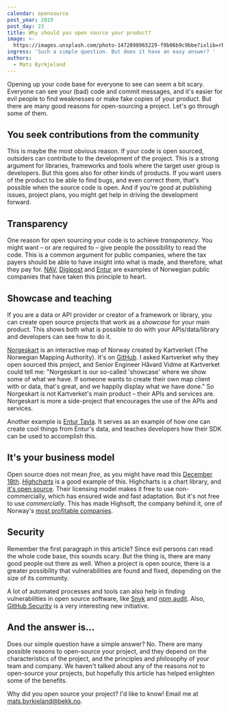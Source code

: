 ```yaml
---
calendar: opensource
post_year: 2019
post_day: 23
title: Why should you open source your product?
image: >-
  https://images.unsplash.com/photo-1472898965229-f9b06b9c9bbe?ixlib=rb-1.2.1&ixid=eyJhcHBfaWQiOjEyMDd9&auto=format&fit=crop&w=3300&q=80
ingress: 'Such a simple question. But does it have an easy answer? '
authors:
  - Mats Byrkjeland
---
```

Opening up your code base for everyone to see can seem a bit scary. Everyone can see your (bad) code and commit messages, and it's easier for evil people to find weaknesses or make fake copies of your product. But there are many good reasons for open-sourcing a project. Let's go through some of them.

## You seek contributions from the community
This is maybe the most obvious reason. If your code is open sourced, outsiders can contribute to the development of the project. This is a strong argument for libraries, frameworks and tools where the target user group is developers. But this goes also for other kinds of products. If you want users of the product to be able to find bugs, and even correct them, that's possible when the source code is open. And if you're good at publishing issues, project plans, you might get help in driving the development forward.

## Transparency
One reason for open sourcing your code is to achieve _transparency_. You might want – or are required to – give people the possibility to read the code. This is a common argument for public companies, where the tax payers should be able to have insight into what is made, and therefore, what they pay for. [NAV](https://github.com/navikt), [Digipost](https://github.com/digipost) and [Entur](https://github.com/entur) are examples of Norwegian public companies that have taken this principle to heart.

## Showcase and teaching
If you are a data or API provider or creator of a framework or library, you can create open source projects that work as a _showcase_ for your main product. This shows both what is possible to do with your APIs/data/library and developers can see how to do it.

[Norgeskart](https://norgeskart.no) is an interactive map of Norway created by Kartverket (The Norwegian Mapping Authority). It's on [GitHub](https://github.com/kartverket/norgeskart3). I asked Kartverket why they open sourced this project, and Senior Engineer Håvard Vidme at Kartverket could tell me: "Norgeskart is our so-called 'showcase' where we show some of what we have. If someone wants to create their own map client with or data, that's great, and we happily display what we have done." So Norgeskart is not Kartverket's main product – their APIs and services are. Norgeskart is more a side-project that encourages the use of the APIs and services. 

Another example is [Entur Tavla](https://github.com/entur/tavla). It serves as an example of how one can create cool things from Entur's data, and teaches developers how their SDK can be used to accomplish this.

## It's your business model
Open source does not mean _free_, as you might have read this [December 18th](https://opensource.christmas/2019/18). [_Highcharts_](https://www.highcharts.com/) is a good example of this. Highcharts is a chart library, and [it's open source](https://github.com/highcharts/highcharts). Their licensing model makes it free to use non-commercially, which has ensured wide and fast adaptation. But it's not free to use _commercially_. This has made Highsoft, the company behind it, one of Norway's [most profitable companies](https://www.bt.no/nyheter/okonomi/i/e8v5La/denne-gjengen-har-skapt-en-av-landets-aller-mest-loennsomme-bedrifter).

## Security
Remember the first paragraph in this article? Since evil persons can read the whole code base, this sounds scary. But the thing is, there are many good people out there as well. When a project is open source, there is a greater possibility that vulnerabilities are found and fixed, depending on the size of its community. 

A lot of automated processes and tools can also help in finding vulnerabilities in open source software, like [Snyk](https://snyk.io/) and [npm audit](https://docs.npmjs.com/cli/audit). Also, [GitHub Security](https://github.com/security) is a very interesting new initiative. 

## And the answer is...
Does our simple question have a simple answer? No. There are many possible reasons to open-source your project, and they depend on the characteristics of the project, and the principles and philosophy of your team and company. 
We haven't talked about any of the reasons _not_ to open-source your projects, but hopefully this article has helped enlighten some of the benefits.

Why did you open source your project? I'd like to know! Email me at mats.byrkjeland@bekk.no.
